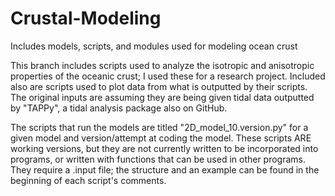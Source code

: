 # Crustal-Modeling
Includes models, scripts, and modules used for modeling ocean crust

This branch includes scripts used to analyze the isotropic and anisotropic properties of the oceanic crust; I used these for a research project. Included also are scripts used to plot data from what is outputted by their scripts. The original inputs are assuming they are being given tidal data outputted by "TAPPy", a tidal analysis package also on GitHub.

The scripts that run the models are titled "2D_model_10.version.py" for a given model and version/attempt at coding the model. These scripts ARE working versions, but they are not currently written to be incorporated into programs, or written with functions that can be used in other programs. They require a .input file; the structure and an example can be found in the beginning of each script's comments.
